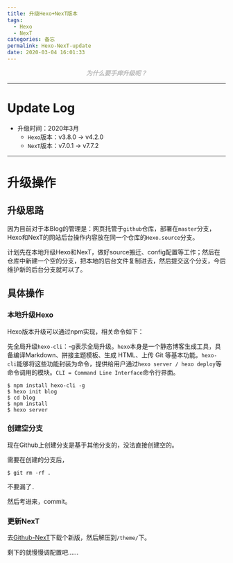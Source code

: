 ```yaml
---
title: 升级Hexo+NexT版本
tags:
  - Hexo
  - NexT
categories: 备忘
permalink: Hexo-NexT-update
date: 2020-03-04 16:01:33
---
```


<center> <font color="#bababa">

***为什么要手痒升级呢？***

</font></center>
<!--more-->

---

# Update Log

- 升级时间：2020年3月
    + `Hexo`版本：v3.8.0 → v4.2.0
    + `NexT`版本：v7.0.1 → v7.7.2

---

#  升级操作

## 升级思路

因为目前对于本Blog的管理是：网页托管于`github`仓库，部署在`master`分支，Hexo和NexT的网站后台操作内容放在同一个仓库的`Hexo.source`分支。

计划先在本地升级Hexo和NexT，做好source搬迁、config配置等工作；然后在仓库中新建一个空的分支，把本地的后台文件复制进去，然后提交这个分支，今后维护新的后台分支就可以了。

## 具体操作

### 本地升级Hexo

Hexo版本升级可以通过npm实现，相关命令如下：  

先全局升级`hexo-cli`：-g表示全局升级。`hexo`本身是一个静态博客生成工具，具备编译Markdown、拼接主题模板、生成 HTML、上传 Git 等基本功能。`hexo-cli`能够将这些功能封装为命令，提供给用户通过`hexo server / hexo deploy`等命令调用的模块。`CLI = Command Line Interface`命令行界面。


```
$ npm install hexo-cli -g
$ hexo init blog
$ cd blog
$ npm install
$ hexo server
```

### 创建空分支

现在Github上创建分支是基于其他分支的，没法直接创建空的。

需要在创建的分支后，  

```
$ git rm -rf .
```

不要漏了`.`

然后考进来，commit。

### 更新NexT

去[Github-NexT](https://github.com/theme-next/hexo-theme-next/releases)下载个新版，然后解压到`/theme/`下。

剩下的就慢慢调配置吧……

